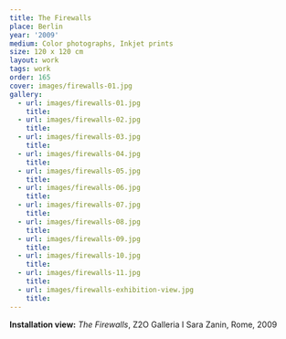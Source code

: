 ```yaml
---
title: The Firewalls
place: Berlin
year: '2009'
medium: Color photographs, Inkjet prints
size: 120 x 120 cm
layout: work
tags: work
order: 165
cover: images/firewalls-01.jpg
gallery:
  - url: images/firewalls-01.jpg
    title: 
  - url: images/firewalls-02.jpg
    title: 
  - url: images/firewalls-03.jpg
    title: 
  - url: images/firewalls-04.jpg
    title: 
  - url: images/firewalls-05.jpg
    title: 
  - url: images/firewalls-06.jpg
    title: 
  - url: images/firewalls-07.jpg
    title: 
  - url: images/firewalls-08.jpg
    title: 
  - url: images/firewalls-09.jpg
    title: 
  - url: images/firewalls-10.jpg
    title: 
  - url: images/firewalls-11.jpg
    title: 
  - url: images/firewalls-exhibition-view.jpg
    title: 
---
```

**Installation view:** *The Firewalls*, Z2O Galleria I Sara Zanin, Rome, 2009

